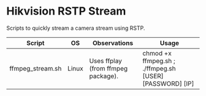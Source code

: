 # Hikvision RSTP Stream

Scripts to quickly stream a camera stream using RSTP.

| Script           | OS    | Observations                       | Usage                                                   |
| ---------------- | ----- | ---------------------------------- | ------------------------------------------------------- |
| ffmpeg_stream.sh | Linux | Uses ffplay (from ffmpeg package). | chmod +x ffmpeg.sh ; ./ffmpeg.sh [USER] [PASSWORD] [IP] |
